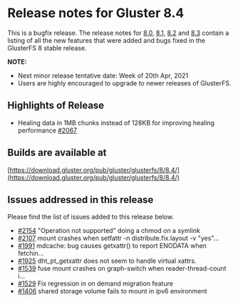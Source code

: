 # Release notes for Gluster 8.4

This is a bugfix release. The release notes for [8.0](8.0.md), [8.1](8.1.md), [8.2](8.2.md) and [8.3](8.3.md)
contain a listing of all the new features that were added
and bugs fixed in the GlusterFS 8 stable release.

**NOTE:** 
- Next minor release tentative date: Week of 20th Apr, 2021
- Users are highly encouraged to upgrade to newer releases of GlusterFS.

## Highlights of Release

- Healing data in 1MB chunks instead of 128KB for improving healing performance [#2067](https://github.com/gluster/glusterfs/issues/2067)

## Builds are available at 

[https://download.gluster.org/pub/gluster/glusterfs/8/8.4/](https://download.gluster.org/pub/gluster/glusterfs/8/8.4/)

## Issues addressed in this release

Please find the list of issues added to this release below.

- [#2154](https://github.com/gluster/glusterfs/issues/2154) "Operation not supported" doing a chmod on a symlink
- [#2107](https://github.com/gluster/glusterfs/issues/2107) mount crashes when setfattr -n distribute.fix.layout -v "yes"...
- [#1991](https://github.com/gluster/glusterfs/issues/1991) mdcache: bug causes getxattr() to report ENODATA when fetchin...
- [#1925](https://github.com/gluster/glusterfs/issues/1925) dht_pt_getxattr does not seem to handle virtual xattrs.
- [#1539](https://github.com/gluster/glusterfs/issues/1539) fuse mount crashes on graph-switch when reader-thread-count i...
- [#1529](https://github.com/gluster/glusterfs/issues/1529) Fix regression in on demand migration feature
- [#1406](https://github.com/gluster/glusterfs/issues/1406) shared storage volume fails to mount in ipv6 environment

